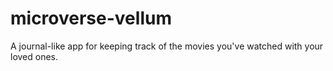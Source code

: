 # microverse-vellum
A journal-like app for keeping track of the movies you've watched with your loved ones.
